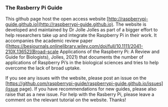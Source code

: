 ### The Rasberry Pi Guide
This github page host the open access website [http://raspberrypi-guide.github.io](http://raspberrypi-guide.github.io). The website is developed and maintained by Dr Jolle Jolles as part of a bigger effort to help researchers take up and integrate the Raspberry Pi in their work. It accompanies the academic review paper ([https://besjournals.onlinelibrary.wiley.com/doi/full/10.1111/2041-210X.13652](Broad-scale Applications of the Raspberry Pi: A Review and Guide for Biologists), Jolles, 2021) that documents the number of applications of Raspberry Pi’s in the biological sciences and tries to help overcome the lack of broad uptake.

If you see any issues with the website, please post an issue on the [https://github.com/raspberrypi-guide/raspberrypi-guide.github.io/issues](issue page). If you have recommendations for new guides, please also raise that as a new issue. For help with the Rasberry Pi, please leave a comment on the relevant tutorial on the website. Thanks!
